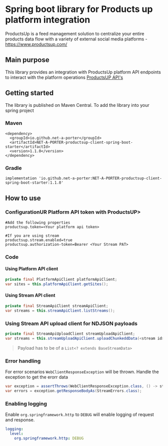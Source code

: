 # Spring boot library for Products up platform integration

ProductsUp is a feed management solution to centralize your entire products data flow with a variety of external social media platforms - https://www.productsup.com/

## Main purpose

This library provides an integration with ProductsUp platform API endpoints to interact with the platform operations [ProductsUP API's](https://api-docs.productsup.io/#introduction-into-our-apis)

## Getting started

The library is published on Maven Central. To add the library into your spring project

### Maven

```
<dependency>
  <groupId>io.github.net-a-porter</groupId>
  <artifactId>NET-A-PORTER-productsup-client-spring-boot-starter</artifactId>
  <version>1.1.0</version>
</dependency>
```

### Gradle

```
implementation 'io.github.net-a-porter:NET-A-PORTER-productsup-client-spring-boot-starter:1.1.0' 
```

## How to use

### ConfigurationUR Platform API token with ProductsUP>


``` 
#Add the following properties
productsup.token=<Your platform api token>

#If you are using stream
productsup.stream.enabled=true
productsup.authorization-token=Bearer <Your Stream PAT>
```

### Code

#### Using Platform API client
```java
private final PlatformApiClient platformApiClient;
var sites = this.platformApiClient.getSites();
```

#### Using Stream API client
```java
private final StreamApiClient streamApiClient;
var streams = this.streamApiClient.listStreams();
```

### Using Stream API upload client for NDJSON payloads
```java
private final StreamApiUploadClient streamUploadApiClient;
var streams = this.streamUploadApiClient.uploadChunkeddData(<stream id>, <payload>);
```

> Payload has to be of a `List<? extends BaseStreamData>`

### Error handling

For error scenarios `WebClientResponseException` will be thrown. Handle the exception to get the erorr data

```java
var exception = assertThrows(WebClientResponseException.class, () -> streamApiClient.createStream(data));
var errors = exception.getResponseBodyAs(StreamErrors.class);
```

### Enabling logging

Enable `org.springframework.http` to `DEBUG` will enable logging of request and response.

```yaml
logging:
  level:
    org.springframework.http: DEBUG
```